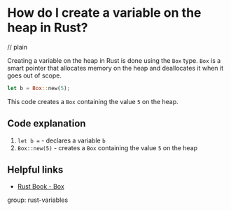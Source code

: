 # How do I create a variable on the heap in Rust?
// plain

Creating a variable on the heap in Rust is done using the `Box` type. `Box` is a smart pointer that allocates memory on the heap and deallocates it when it goes out of scope.

```rust
let b = Box::new(5);
```

This code creates a `Box` containing the value `5` on the heap.

## Code explanation


1. `let b =` - declares a variable `b`
2. `Box::new(5)` - creates a `Box` containing the value `5` on the heap

## Helpful links

- [Rust Book - Box](https://doc.rust-lang.org/book/ch15-01-box.html)

group: rust-variables
